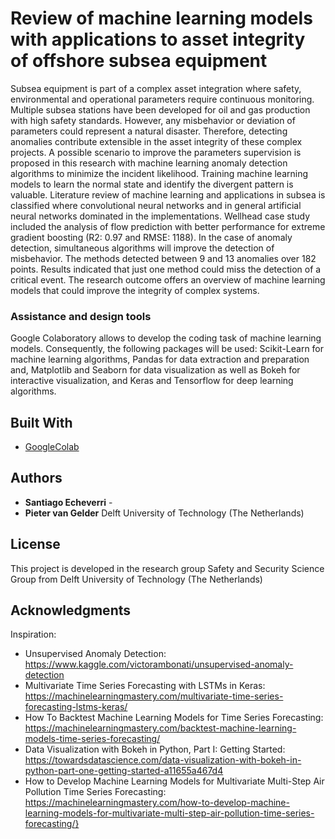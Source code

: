 # Review of machine learning models with applications to asset integrity of offshore subsea equipment

Subsea equipment is part of a complex asset integration where safety, environmental and operational parameters require continuous monitoring.  Multiple subsea stations have been developed for oil and gas production with high safety standards. However, any misbehavior or deviation of parameters could represent a natural disaster. Therefore, detecting anomalies contribute extensible in the asset integrity of these complex projects. A possible scenario to improve the parameters supervision is proposed in this research with machine learning anomaly detection algorithms to minimize the incident likelihood. Training machine learning models to learn the normal state and identify the divergent pattern is valuable. Literature review of machine learning and applications in subsea is classified where convolutional neural networks and in general artificial neural networks dominated in the implementations. Wellhead case study included the analysis of flow prediction with better performance for extreme gradient boosting (R2: 0.97 and RMSE: 1188). In the case of anomaly detection, simultaneous algorithms will improve the detection of misbehavior. The methods detected between 9 and 13 anomalies over 182 points. Results indicated that just one method could miss the detection of a critical event. The research outcome offers an overview of machine learning models that could improve the integrity of complex systems. 

### Assistance and design tools

Google Colaboratory allows to develop the coding task of machine learning models. Consequently, the following packages will be used: Scikit-Learn for machine learning algorithms, Pandas for data extraction and preparation and, Matplotlib and Seaborn for data visualization as well as Bokeh for interactive visualization, and Keras and Tensorflow for deep learning algorithms. 

## Built With

* [GoogleColab](https://colab.research.google.com/notebooks/intro.ipynb#recent=true) 

## Authors

* **Santiago Echeverri** - 
* **Pieter van Gelder** Delft University of Technology (The Netherlands)

## License

This project is developed in the research group Safety and Security Science Group from Delft University of Technology (The Netherlands)

## Acknowledgments

Inspiration:
* Unsupervised Anomaly Detection: https://www.kaggle.com/victorambonati/unsupervised-anomaly-detection
* Multivariate Time Series Forecasting with LSTMs in Keras: https://machinelearningmastery.com/multivariate-time-series-forecasting-lstms-keras/
* How To Backtest Machine Learning Models for Time Series Forecasting:  https://machinelearningmastery.com/backtest-machine-learning-models-time-series-forecasting/
* Data Visualization with Bokeh in Python, Part I: Getting Started: https://towardsdatascience.com/data-visualization-with-bokeh-in-python-part-one-getting-started-a11655a467d4
* How to Develop Machine Learning Models for Multivariate Multi-Step Air Pollution Time Series Forecasting: https://machinelearningmastery.com/how-to-develop-machine-learning-models-for-multivariate-multi-step-air-pollution-time-series-forecasting/}
